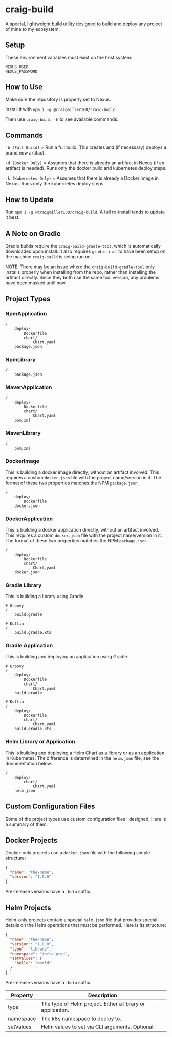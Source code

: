 # craig-build

A special, lightweight build utility designed to build and deploy any project of mine to my ecosystem.

## Setup

These environment variables must exist on the host system:

```
NEXUS_USER
NEXUS_PASSWORD
```

## How to Use

Make sure the repository is properly set to Nexus.

Install it with `npm i -g @craigmiller160/craig-build`.

Then use `craig-build -h` to see available commands.

## Commands

`-b (Full Build)` = Run a full build. This creates and (if necessary) deploys a brand new artifact.

`-d (Docker Only)` = Assumes that there is already an artifact in Nexus (if an artifact is needed). Runs only the docker build and kubernetes deploy steps.

`-k (Kubernetes Only)` = Assumes that there is already a Docker image in Nexus. Runs only the kubernetes deploy steps.

## How to Update

Run `npm i -g @craigmiller160/craig-build`. A full re-install tends to update it best.

## A Note on Gradle

Gradle builds require the `craig-build-gradle-tool`, which is automatically downloaded upon install. It also requires `gradle-init` to have been setup on the machine `craig-build` is being run on.

NOTE: There may be an issue where the `craig-build-gradle-tool` only installs properly when installing from the repo, rather than installing the artifact directly. Since they both use the same tool version, any problems have been masked until now.

## Project Types

### NpmApplication
```
/
    deploy/
        Dockerfile
        chart/
            Chart.yaml
    package.json
```

### NpmLibrary
```
/
    package.json
```

### MavenApplication
```
/
    deploy/
        Dockerfile
        chart/
            Chart.yaml
    pom.xml
```

### MavenLibrary
```
/
    pom.xml
```

### DockerImage

This is building a docker image directly, without an artifact involved. This requires a custom `docker.json` file with the project name/version in it. The format of these two properties matches the NPM `package.json`.

```
/
    deploy/
        Dockerfile
    docker.json
```

### DockerApplication

This is building a docker application directly, without an artifact involved. This requires a custom `docker.json` file with the project name/version in it. The format of these two properties matches the NPM `package.json`.

```
/
    deploy/
        Dockerfile
        chart/
            Chart.yaml
    docker.json
```

### Gradle Library

This is building a library using Gradle.

```
# Groovy
/
    build.gradle

# Kotlin
/
    build.gradle.kts
```

### Gradle Application

This is building and deploying an application using Gradle.

```
# Groovy
/
    deploy/
        Dockerfile
        chart/
            Chart.yaml
    build.gradle

# Kotlin
/
    deploy/
        Dockerfile
        chart/
            Chart.yaml
    build.gradle.kts
```

### Helm Library or Application

This is building and deploying a Helm Chart as a library or as an application in Kubernetes. The difference is determined in the `helm.json` file, see the documentation below.

```
/
    deploy/
        chart/
            Chart.yaml
    helm.json
```

## Custom Configuration Files

Some of the project types use custom configuration files I designed. Here is a summary of them.

## Docker Projects

Docker-only projects use a `docker.json` file with the following simple structure:

```json
{
  "name": "the-name",
  "version": "1.0.0"
}
```

Pre-release versions have a `-beta` suffix.

## Helm Projects

Helm-only projects contain a special `helm.json` file that provides special details on the Helm operations that must be performed. Here is its structure:

```json
{
  "name": "the-name",
  "version": "1.0.0",
  "type": "library",
  "namespace": "infra-prod",
  "setValues": {
    "hello": "world"
  }
}
```

Pre-release versions have a `-beta` suffix.

| Property  | Description                                                |
|-----------|------------------------------------------------------------|
| type      | The type of Helm project. Either a library or application. |
| namespace | The k8s namespace to deploy to.                            |
| setValues | Helm values to set via CLI arguments. Optional.            |
